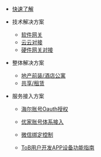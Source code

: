 * [快速了解](README)

* 技术解决方案
	* [软件网关](zh-cn/Solutions/sl5)  
	* [云云对接](zh-cn/Solutions/sl3)
	* [硬件网关对接](zh-cn/Solutions/sl6) 

* 整体解决方案
	* [地产前装/酒店公寓](zh-cn/business/hotel)   
	* [共享/租赁](zh-cn/business/Device-sharing)  
		

* 服务接入方案
	* [海尔账号Oauth授权](zh-cn/Solutions/sl4)  

	* [优家账号体系接入](zh-cn/Solutions/sl1)  

	* [微信绑定控制](zh-cn/Solutions/sl2)  

	* [ToB用户开发APP设备功能指南](zh-cn/Solutions/sl7) 



